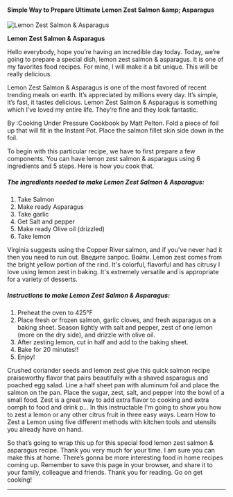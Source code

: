             

#### Simple Way to Prepare Ultimate Lemon Zest Salmon &amp;amp; Asparagus

![Lemon Zest Salmon &amp; Asparagus](https://img-global.cpcdn.com/recipes/e02effbfd32d144d/751x532cq70/lemon-zest-salmon-asparagus-recipe-main-photo.jpg)

**Lemon Zest Salmon &amp; Asparagus**

Hello everybody, hope you’re having an incredible day today. Today, we’re going to prepare a special dish, lemon zest salmon & asparagus. It is one of my favorites food recipes. For mine, I will make it a bit unique. This will be really delicious.

Lemon Zest Salmon & Asparagus is one of the most favored of recent trending meals on earth. It’s appreciated by millions every day. It’s simple, it’s fast, it tastes delicious. Lemon Zest Salmon & Asparagus is something which I’ve loved my entire life. They’re fine and they look fantastic.

By :Cooking Under Pressure Cookbook by Matt Pelton. Fold a piece of foil up that will fit in the Instant Pot. Place the salmon fillet skin side down in the foil.

To begin with this particular recipe, we have to first prepare a few components. You can have lemon zest salmon & asparagus using 6 ingredients and 5 steps. Here is how you cook that.

##### The ingredients needed to make Lemon Zest Salmon & Asparagus:

1.  Take Salmon
2.  Make ready Asparagus
3.  Take garlic
4.  Get Salt and pepper
5.  Make ready Olive oil (drizzled)
6.  Take lemon

Virginia suggests using the Copper River salmon, and if you've never had it then you need to run out. Введите запрос. Войти. Lemon zest comes from the bright yellow portion of the rind. It's colorful, flavorful and has citrusy I love using lemon zest in baking. It's extremely versatile and is appropriate for a variety of desserts.

##### Instructions to make Lemon Zest Salmon & Asparagus:

1.  Preheat the oven to 425°F
2.  Place fresh or frozen salmon, garlic cloves, and fresh asparagus on a baking sheet. Season lightly with salt and pepper, zest of one lemon (more on the dry side), and drizzle with olive oil.
3.  After zesting lemon, cut in half and add to the baking sheet.
4.  Bake for 20 minutes!!
5.  Enjoy!

Crushed coriander seeds and lemon zest give this quick salmon recipe praiseworthy flavor that pairs beautifully with a shaved asparagus and poached egg salad. Line a half sheet pan with aluminum foil and place the salmon on the pan. Place the sugar, zest, salt, and pepper into the bowl of a small food. Zest is a great way to add extra flavor to cooking and extra oomph to food and drink p… In this instructable I'm going to show you how to zest a lemon or any other citrus fruit in three easy ways. Learn How to Zest a Lemon using five different methods with kitchen tools and utensils you already have on hand.

So that’s going to wrap this up for this special food lemon zest salmon & asparagus recipe. Thank you very much for your time. I am sure you can make this at home. There’s gonna be more interesting food in home recipes coming up. Remember to save this page in your browser, and share it to your family, colleague and friends. Thank you for reading. Go on get cooking!

* * *
